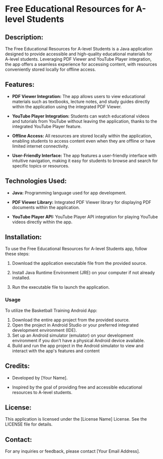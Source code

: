 # Free Educational Resources for A-level Students

## Description:

The Free Educational Resources for A-level Students is a Java application designed to provide accessible and high-quality educational materials for A-level students. Leveraging PDF Viewer and YouTube Player integration, the app offers a seamless experience for accessing content, with resources conveniently stored locally for offline access.

## Features:

- **PDF Viewer Integration:** The app allows users to view educational materials such as textbooks, lecture notes, and study guides directly within the application using the integrated PDF Viewer.
  
- **YouTube Player Integration:** Students can watch educational videos and tutorials from YouTube without leaving the application, thanks to the integrated YouTube Player feature.

- **Offline Access:** All resources are stored locally within the application, enabling students to access content even when they are offline or have limited internet connectivity.

- **User-Friendly Interface:** The app features a user-friendly interface with intuitive navigation, making it easy for students to browse and search for specific topics or resources.

## Technologies Used:

- **Java:** Programming language used for app development.
  
- **PDF Viewer Library:** Integrated PDF Viewer library for displaying PDF documents within the application.
  
- **YouTube Player API:** YouTube Player API integration for playing YouTube videos directly within the app.

## Installation:

To use the Free Educational Resources for A-level Students app, follow these steps:

1. Download the application executable file from the provided source.
  
2. Install Java Runtime Environment (JRE) on your computer if not already installed.

3. Run the executable file to launch the application.

### Usage
To utilize the Basketball Training Android App:
1. Download the entire app project from the provided source.
2. Open the project in Android Studio or your preferred integrated development environment (IDE).
3. Set up an Android simulator (emulator) on your development environment if you don't have a physical Android device available.
4. Build and run the app project in the Android simulator to view and interact with the app's features and content

## Credits:

- Developed by [Your Name].
  
- Inspired by the goal of providing free and accessible educational resources to A-level students.

## License:

This application is licensed under the [License Name] License. See the LICENSE file for details.

## Contact:

For any inquiries or feedback, please contact [Your Email Address].
